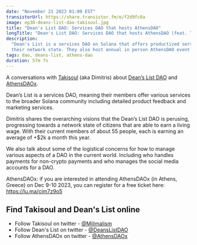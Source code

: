```yaml
---
date: "November 21 2023 01:00 EST"
transistorUrl: https://share.transistor.fm/e/f2d9fc8a
image: ep38-deans-list-dao-takisoul.jpg
title: "Dean's List DAO: Services DAO that hosts AthensDAO"
longTitle: "Dean's List DAO: Services DAO that hosts AthensDAO (feat. Takisoul)"
description:
  "Dean's List is a services DAO on Solana that offers productized services via
  their network state. They also host annual in person AthensDAO event."
tags: dao, deans-list, athens-dao
duration: 57m 7s
---
```


A conversations with [Takisoul](https://twitter.com/Milimalism) (aka Dimitris)
about [Dean’s List DAO](https://twitter.com/deanslistDAO) and
[AthensDAOx](https://twitter.com/AthensDAOx).

Dean’s List is a services DAO, meaning their members offer various services to
the broader Solana community including detailed product feedback and marketing
services.

Dimitris shares the overarching visions that the Dean’s List DAO is perusing,
progressing towards a network state of citizens that are able to earn a living
wage. With their current members of about 55 people, each is earning an average
of +$2k a month this year.

We also talk about some of the logistical concerns for how to manage various
aspects of a DAO in the current world. Including who handles payments for
non-crypto payments and who manages the social media accounts for a DAO.

AthensDAOx: if you are interested in attending AthensDAOx (in Athens, Greece) on
Dec 9-10 2023, you can register for a free ticket here: https://lu.ma/cim7z9o5

## Find Takisoul and Dean's List online

- Follow Takisoul on twitter - [@Milimalism](https://twitter.com/Milimalism)
- Follow Dean's List on twitter -
  [@DeansListDAO](https://twitter.com/deanslistDAO)
- Follow AthensDAOx on twitter - [@AthensDAOx](https://twitter.com/AthensDAOx)
